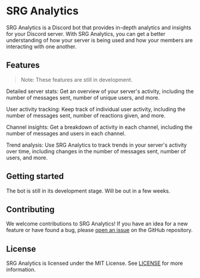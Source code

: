 # SRG Analytics
SRG Analytics is a Discord bot that provides in-depth analytics and insights for your Discord server. With SRG Analytics, you can get a better understanding of how your server is being used and how your members are interacting with one another.

## Features
> Note: These features are still in development.

Detailed server stats: Get an overview of your server's activity, including the number of messages sent, number of unique users, and more.

User activity tracking: Keep track of individual user activity, including the number of messages sent, number of reactions given, and more.

Channel insights: Get a breakdown of activity in each channel, including the number of messages and users in each channel.

Trend analysis: Use SRG Analytics to track trends in your server's activity over time, including changes in the number of messages sent, number of users, and more.

## Getting started
The bot is still in its development stage. Will be out in a few weeks.

## Contributing
We welcome contributions to SRG Analytics! If you have an idea for a new feature or have found a bug, please [open an issue](https://github.com/nivedvenugopalan/SRG-Analytics/issues/new) on the GitHub repository.

## License
SRG Analytics is licensed under the MIT License. See [LICENSE](LICENSE.md) for more information.
